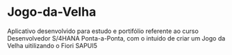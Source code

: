 # Jogo-da-Velha
Aplicativo desenvolvido para estudo e portifólio referente ao curso Desenvolvedor S/4HANA Ponta-a-Ponta, com o intuido de criar um Jogo da Velha uitilizando o Fiori SAPUI5
